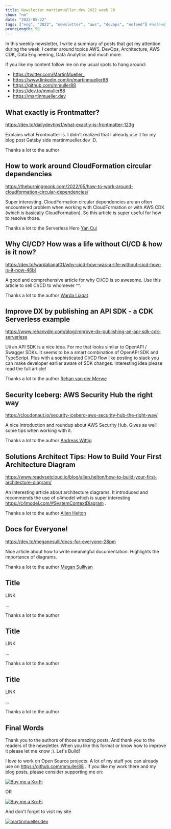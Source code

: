 ```yaml
---
title: Newsletter martinmueller.dev 2022 week 20
show: "no"
date: "2022-05-22"
tags: ["eng", "2022", "newsletter", "aws", "devops", "nofeed"] #nofeed
pruneLength: 50
---
```


In this weekly newsletter, I write a summary of posts that got my attention during the week. I center around topics AWS, DevOps, Architecture, AWS CDK, Data Engineering, Data Analytics and much more.

If you like my content follow me on my usual spots to hang around:

- <https://twitter.com/MartinMueller_>
- <https://www.linkedin.com/in/martinmueller88>
- <https://github.com/mmuller88>
- <https://dev.to/mmuller88>
- <https://martinmueller.dev>

## What exactly is Frontmatter?

https://dev.to/dailydevtips1/what-exactly-is-frontmatter-123g

Explains what Frontmatter is. I didn't realized that I already use it for my blog post Gatsby side martinmueller.dev :D.

Thanks a lot to the author []()

## How to work around CloudFormation circular dependencies

https://theburningmonk.com/2022/05/how-to-work-around-cloudformation-circular-dependencies/

Super interesting. CloudFormation circular dependencies are an often encountered problem when working with CloudFormation or with AWS CDK (which is basically CloudFormation). So this article is super useful for how to resolve those.

Thanks a lot to the Serverless Hero [Yan Cui](https://theburningmonk.com/)

## Why CI/CD? How was a life without CI/CD & how is it now?

https://dev.to/wardaliaqat01/why-cicd-how-was-a-life-without-cicd-how-is-it-now-46bl

A good and comprehensive article for why CI/CD is so awesome. Use this article to sell CI/CD to whomever ^^.

Thanks a lot to the author [Warda Liaqat](https://dev.to/wardaliaqat01)

## Improve DX by publishing an API SDK - a CDK Serverless example

https://www.rehanvdm.com/blog/improve-dx-publishing-an-api-sdk-cdk-serverless

Uii an API SDK is a nice idea. For me that looks similar to OpenAPI / Swagger SDKs. It seems to be a smart combination of OpenAPI SDK and TypeScript. Plus with a sophisticated CI/CD flow like posting to slack you can make developer earlier aware of SDK changes. Interesting idea please read the full article!

Thanks a lot to the author [Rehan van der Merwe](https://www.rehanvdm.com/)

## Security Iceberg: AWS Security Hub the right way

https://cloudonaut.io/security-iceberg-aws-security-hub-the-right-way/

A nice introduction and roundup about AWS Security Hub. Gives as well some tips when working with it.

Thanks a lot to the author [Andreas Wittig](https://twitter.com/andreaswittig)

## Solutions Architect Tips: How to Build Your First Architecture Diagram

https://www.readysetcloud.io/blog/allen.helton/how-to-build-your-first-architecture-diagram/

An interesting article about architecture diagrams. It introduced and recommends the use of c4model which is super interesting https://c4model.com/#SystemContextDiagram .

Thanks a lot to the author [Allen Helton](https://www.readysetcloud.io/)

## Docs for Everyone!

https://dev.to/meganesulli/docs-for-everyone-28pm

Nice article about how to write meaningful documentation. Highlights the importance of diagrams.

Thanks a lot to the author [Megan Sullivan](https://dev.to/meganesulli)

## Title

LINK

...

Thanks a lot to the author []()

## Title

LINK

...

Thanks a lot to the author []()

## Title

LINK

...

Thanks a lot to the author []()

## Final Words

Thank you to the authors of those amazing posts. And thank you to the readers of the newsletter. When you like this format or know how to improve it please let me know :). Let's Build!

I love to work on Open Source projects. A lot of my stuff you can already use on <https://github.com/mmuller88> . If you like my work there and my blog posts, please consider supporting me on:

[![Buy me a Ko-Fi](https://storage.ko-fi.com/cdn/useruploads/png_d554a01f-60f0-4969-94d1-7b69f3e28c2fcover.jpg?v=69a332f2-b808-4369-8ba3-dae0d1100dd4)](https://ko-fi.com/T6T1BR59W)

OR

[![Buy me a Ko-Fi](https://theastrologypodcast.com/wp-content/uploads/2015/06/become-my-patron-05.jpg)](https://www.patreon.com/bePatron?u=29010217)

And don't forget to visit my site

[![martinmueller.dev](https://martinmueller.dev/static/84caa5292a6d0c37c48ae280d04b5fa6/a7715/joint.jpg)](https://martinmueller.dev/resume)
